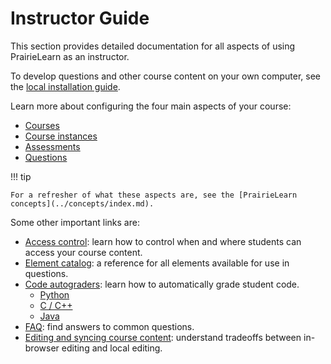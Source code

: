 # Instructor Guide

This section provides detailed documentation for all aspects of using PrairieLearn as an instructor.

To develop questions and other course content on your own computer, see the [local installation guide](../installing.md).

Learn more about configuring the four main aspects of your course:

- [Courses](../course/index.md)
- [Course instances](../courseInstance.md)
- [Assessments](../assessment/index.md)
- [Questions](../question.md)

!!! tip

    For a refresher of what these aspects are, see the [PrairieLearn concepts](../concepts/index.md).

Some other important links are:

- [Access control](../accessControl/index.md): learn how to control when and where students can access your course content.
- [Element catalog](../elements.md): a reference for all elements available for use in questions.
- [Code autograders](../externalGrading.md): learn how to automatically grade student code.
  - [Python](../python-grader/index.md)
  - [C / C++](../c-grader/index.md)
  - [Java](../java-grader/index.md)
- [FAQ](../faq.md): find answers to common questions.
- [Editing and syncing course content](../sync.md): understand tradeoffs between in-browser editing and local editing.
